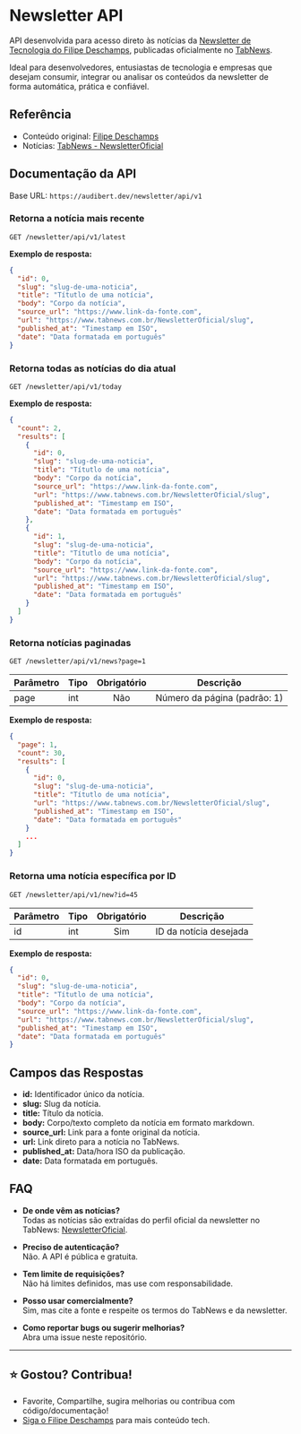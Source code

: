 # Newsletter API

API desenvolvida para acesso direto às notícias da [Newsletter de Tecnologia do Filipe Deschamps](https://filipedeschamps.com.br/newsletter), publicadas oficialmente no [TabNews](https://www.tabnews.com.br/NewsletterOficial).

Ideal para desenvolvedores, entusiastas de tecnologia e empresas que desejam consumir, integrar ou analisar os conteúdos da newsletter de forma automática, prática e confiável.

## Referência

- Conteúdo original: [Filipe Deschamps](https://filipedeschamps.com.br)
- Notícias: [TabNews - NewsletterOficial](https://www.tabnews.com.br/NewsletterOficial)

## Documentação da API

Base URL: `https://audibert.dev/newsletter/api/v1`

### Retorna a notícia mais recente

```http
GET /newsletter/api/v1/latest
```

**Exemplo de resposta:**

```json
{
  "id": 0,
  "slug": "slug-de-uma-noticia",
  "title": "Títutlo de uma notícia",
  "body": "Corpo da notícia",
  "source_url": "https://www.link-da-fonte.com",
  "url": "https://www.tabnews.com.br/NewsletterOficial/slug",
  "published_at": "Timestamp em ISO",
  "date": "Data formatada em português"
}
```

### Retorna todas as notícias do dia atual

```http
GET /newsletter/api/v1/today
```

**Exemplo de resposta:**

```json
{
  "count": 2,
  "results": [
    {
      "id": 0,
      "slug": "slug-de-uma-noticia",
      "title": "Títutlo de uma notícia",
      "body": "Corpo da notícia",
      "source_url": "https://www.link-da-fonte.com",
      "url": "https://www.tabnews.com.br/NewsletterOficial/slug",
      "published_at": "Timestamp em ISO",
      "date": "Data formatada em português"
    },
    {
      "id": 1,
      "slug": "slug-de-uma-noticia",
      "title": "Títutlo de uma notícia",
      "body": "Corpo da notícia",
      "source_url": "https://www.link-da-fonte.com",
      "url": "https://www.tabnews.com.br/NewsletterOficial/slug",
      "published_at": "Timestamp em ISO",
      "date": "Data formatada em português"
    }
  ]
}
```

### Retorna notícias paginadas

```http
GET /newsletter/api/v1/news?page=1
```

| Parâmetro | Tipo | Obrigatório | Descrição                    |
| --------- | ---- | :---------: | ---------------------------- |
| page      | int  |     Não     | Número da página (padrão: 1) |

**Exemplo de resposta:**

```json
{
  "page": 1,
  "count": 30,
  "results": [
    {
      "id": 0,
      "slug": "slug-de-uma-noticia",
      "title": "Títutlo de uma notícia",
      "url": "https://www.tabnews.com.br/NewsletterOficial/slug",
      "published_at": "Timestamp em ISO",
      "date": "Data formatada em português"
    }
    ...
  ]
}
```

### Retorna uma notícia específica por ID

```http
GET /newsletter/api/v1/new?id=45
```

| Parâmetro | Tipo | Obrigatório | Descrição              |
| --------- | ---- | :---------: | ---------------------- |
| id        | int  |     Sim     | ID da notícia desejada |

**Exemplo de resposta:**

```json
{
  "id": 0,
  "slug": "slug-de-uma-noticia",
  "title": "Títutlo de uma notícia",
  "body": "Corpo da notícia",
  "source_url": "https://www.link-da-fonte.com",
  "url": "https://www.tabnews.com.br/NewsletterOficial/slug",
  "published_at": "Timestamp em ISO",
  "date": "Data formatada em português"
}
```

## Campos das Respostas

- **id:** Identificador único da notícia.
- **slug:** Slug da notícia.
- **title:** Título da notícia.
- **body:** Corpo/texto completo da notícia em formato markdown.
- **source_url:** Link para a fonte original da notícia.
- **url:** Link direto para a notícia no TabNews.
- **published_at:** Data/hora ISO da publicação.
- **date:** Data formatada em português.

## FAQ

- **De onde vêm as notícias?**  
  Todas as notícias são extraídas do perfil oficial da newsletter no TabNews: [NewsletterOficial](https://www.tabnews.com.br/NewsletterOficial).

- **Preciso de autenticação?**  
  Não. A API é pública e gratuita.

- **Tem limite de requisições?**  
  Não há limites definidos, mas use com responsabilidade.

- **Posso usar comercialmente?**  
  Sim, mas cite a fonte e respeite os termos do TabNews e da newsletter.

- **Como reportar bugs ou sugerir melhorias?**  
  Abra uma issue neste repositório.

---

## ⭐ Gostou? Contribua!

- Favorite, Compartilhe, sugira melhorias ou contribua com código/documentação!
- [Siga o Filipe Deschamps](https://www.youtube.com/@FilipeDeschamps) para mais conteúdo tech.
